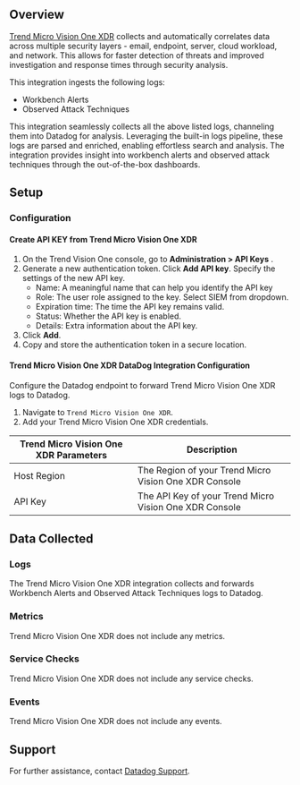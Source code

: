 ## Overview

[Trend Micro Vision One XDR][1] collects and automatically correlates data across multiple security layers - email, endpoint, server, cloud workload, and network. This allows for faster detection of threats and improved investigation and response times through security analysis.

This integration ingests the following logs:

- Workbench Alerts
- Observed Attack Techniques

This integration seamlessly collects all the above listed logs, channeling them into Datadog for analysis. Leveraging the built-in logs pipeline, these logs are parsed and enriched, enabling effortless search and analysis. The integration provides insight into workbench alerts and observed attack techniques through the out-of-the-box dashboards.

## Setup

### Configuration

#### Create API KEY from Trend Micro Vision One XDR

1. On the Trend Vision One console, go to **Administration > API Keys** .
2. Generate a new authentication token. Click **Add API key**. Specify the settings of the new API key.
    - Name: A meaningful name that can help you identify the API key
    - Role: The user role assigned to the key. Select SIEM from dropdown.
    - Expiration time: The time the API key remains valid.
    - Status: Whether the API key is enabled.
    - Details: Extra information about the API key.
3. Click **Add**.
4. Copy and store the authentication token in a secure location.


#### Trend Micro Vision One XDR DataDog Integration Configuration

Configure the Datadog endpoint to forward Trend Micro Vision One XDR logs to Datadog.

1. Navigate to `Trend Micro Vision One XDR`.
2. Add your Trend Micro Vision One XDR credentials.

| Trend Micro Vision One XDR Parameters | Description                                                  |
| ------------------------------------- | ------------------------------------------------------------ |
| Host Region                           | The Region of your Trend Micro Vision One XDR Console        |
| API Key                               | The API Key of your Trend Micro Vision One XDR Console       |


## Data Collected

### Logs
The Trend Micro Vision One XDR integration collects and forwards Workbench Alerts and Observed Attack Techniques logs to Datadog.

### Metrics

Trend Micro Vision One XDR does not include any metrics.

### Service Checks

Trend Micro Vision One XDR does not include any service checks.

### Events

Trend Micro Vision One XDR does not include any events.

## Support

For further assistance, contact [Datadog Support][2].

[1]: https://www.trendmicro.com/en_in/business/products/detection-response/xdr.html
[2]: https://docs.datadoghq.com/help/

